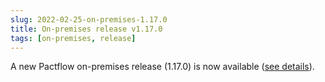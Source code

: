 ```yaml
---
slug: 2022-02-25-on-premises-1.17.0
title: On-premises release v1.17.0
tags: [on-premises, release]
---
```


A new Pactflow on-premises release (1.17.0) is now available ([see details](https://docs.pactflow.io/docs/on-premises/releases/1.17.0)).
